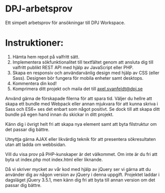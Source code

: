 # DPJ-arbetsprov
Ett simpelt arbetsprov för ansökningar till DPJ Workspace.

# Instruktioner:
1. Hämta hem repot på valfritt sätt.
2. Implementera sökfunktionalitet till textfältet genom att ansluta dig till valfritt publikt REST API med hjälp av JavaScript eller PHP.
3. Skapa en responsiv och användarvänlig design med hjälp av CSS (eller Sass). Designen bör fungera för mobila enheter samt desktops.
4. Kommentera din kod!
5. Komprimera ditt projekt och maila det till axel.svanfeldt@dpj.se

Använd gärna de förskapade filerna för att spara tid. Väljer du hellre att skapa ett bundle med Webpack eller annan mjukvara för att kunna skriva i Sass och ES6+ ses det enbart som något positivt. Se dock till att skapa ditt bundle på egen hand innan du skickar in ditt projekt.

Känn dig i övrigt helt fri att skapa nya element samt att byta filstruktur om det passar dig bättre.

Utnyttja gärna AJAX eller likvärdig teknik för att presentera sökresultaten utan att ladda om webbsidan.

Vill du visa prov på PHP-kunskaper är det välkommet. Om inte är du fri att byta ut index.php mot index.html eller liknande.

Då vi skriver mycket av vår kod med hjälp av jQuery ser vi gärna att du använder dig av någon version av jQuery i denna uppgift. Projektet laddar i dagsläget jQuery 3.5.1, men känn dig fri att byta till annan version om det passar dig bättre.
